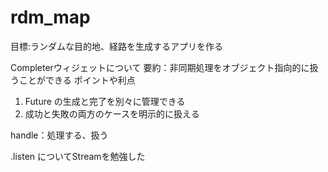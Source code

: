 # rdm_map

目標:ランダムな目的地、経路を生成するアプリを作る

Completerウィジェットについて
要約：非同期処理をオブジェクト指向的に扱うことができる
ポイントや利点

1. Future の生成と完了を別々に管理できる
2. 成功と失敗の両方のケースを明示的に扱える

handle：処理する、扱う

.listen についてStreamを勉強した

